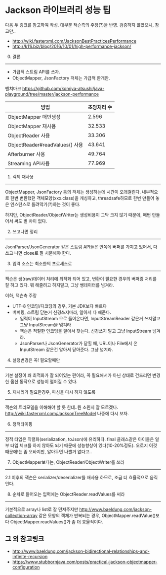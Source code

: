 Jackson 라이브러리 성능 팁
====
다음 두 링크를 참고하여 작성. 대부분 잭슨측의 주장(?)을 반영. 검증하지 않았으니, 참고만..
- http://wiki.fasterxml.com/JacksonBestPracticesPerformance
- http://k11i.biz/blog/2016/10/01/high-performance-jackson/

0. 결론
----
- 가급적 스트림 API를 쓰자.
- ObjectMapper, JsonFactory 객체는 가급적 한개만.

벤치마크
https://github.com/komiya-atsushi/java-playground/tree/master/jackson-performance

방법|초당처리 수
---|---
ObjectMapper 매번생성|2.596
ObjectMapper 재사용|32.533
ObjectReader 사용|33.306
ObjectReader#readValues() 사용|43.641
Afterburner 사용|49.764
Streaming API사용|77.969

1. 객체 재사용
----
ObjectMapper, JsonFactory 등의 객체는 생성하는데 시간이 오래걸린다.
내부적으로 한번 변환했던 객체모양(xxx.class)을 캐싱하고, threadsafe하므로
한번 만들어 놓은 인스턴스로 돌려막기(?)하는 것이 좋다.

하지만, ObjectReader/ObjectWriter는 생성비용이 그닥 크지 않기 때문에, 매번 만들어서 써도 별 차이 없다.

2. 쓰고나면 정리
----
JsonParser/JsonGenerator 같은 스트림 API들은 안쪽에 버퍼를 가지고 있어서, 다 쓰고 나면 close로 잘 처분해야 한다.

3. 입력 소스는 최소한의 프로세스로
----
잭슨은 쌩(raw)데이터 처리에 최적화 되어 있고, 변환이 필요한 경우의 버퍼링 처리를 잘 하고 있다.
뭐 해줄려고 하지말고, 그냥 쌩데이터를 넘겨라.

이하, 잭슨측 주장
- UTF-8 인코딩/디코딩의 경우, 기본 JDK보다 빠르다
- 버퍼링, 스트림 닫는거 신경쓰지마라, 알아서 다 해준다.
  - 입력이 InputStream 으로 들어온다면, InputStreamReader 같은거 쓰지말고 그냥 InputStream을 넘겨라
  - 잭슨은 적절한 인코딩을 알아서 찾는다. 신경쓰지 말고 그냥 InputStream 넘겨라.
  - JsonParser나 JsonGenerator가 닫힐 때, URL이나 File에서 온 InputStream 같은건 알아서 닫아준다. 그냥 넘겨라.

4. 설정변경은 꼭! 필요할때만
----
기본 설정이 꽤 최적화가 잘 되어있는 편이라, 꼭 필요해서가 아닌 상태로 건드리면 변경한 옵션 동작으로 성능이 떨어질 수 있다.

5. 재처리가 필요한경우, 파싱을 다시 하지 않도록
----
잭슨의 트리모델을 이해해야 할 듯 한데..뭔 소린지 잘 모르겠다.
http://wiki.fasterxml.com/JacksonTreeModel
나중에 다시 보자.

6. 정적타이핑
----
정적 타입은 직렬화(serialization, toJson)에 유리하다. final 클래스같은 아이들은 일부 타입 체크를 하지 않아도 되기 때문에 성능향상이 있다(10-20%정도). 오로지 이것때문에!는 좀 오바지만, 알아두면 나쁠거 없다고..

7. ObjectMapper보다는, ObjectReader/ObjectWriter를 쓰라
----
2.1 이후의 잭슨은 serializer/deserializer를 재사용 하므로, 조금 더 효율적으로 움직인다.

8. 순차로 들어오는 입력에는 ObjectReader.readValues를 써라
----
기본적으로 array나 list로 잘 던져주지만 http://www.baeldung.com/jackson-collection-array
같은 모양의 객체가 반복되는 경우, ObjectMapper.readValue()보다 ObjectMapper.readValues()가 좀 더 효율적이다.

그 외 참고링크
------
- http://www.baeldung.com/jackson-bidirectional-relationships-and-infinite-recursion
- https://www.stubbornjava.com/posts/practical-jackson-objectmapper-configuration
